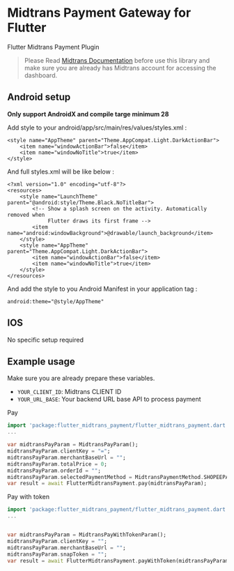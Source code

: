 # Midtrans Payment Gateway for Flutter

Flutter Midtrans Payment Plugin

> Please Read [Midtrans Documentation](https://docs.midtrans.com/) before use this library and make sure you are already has Midtrans account for accessing the dashboard.

## Android setup

**Only support AndroidX and compile targe minimum 28**

Add style to your android/app/src/main/res/values/styles.xml :
```
<style name="AppTheme" parent="Theme.AppCompat.Light.DarkActionBar">
    <item name="windowActionBar">false</item>
    <item name="windowNoTitle">true</item>
</style>
```
And full styles.xml will be like below :
```
<?xml version="1.0" encoding="utf-8"?>
<resources>
    <style name="LaunchTheme" parent="@android:style/Theme.Black.NoTitleBar">
        <!-- Show a splash screen on the activity. Automatically removed when
             Flutter draws its first frame -->
        <item name="android:windowBackground">@drawable/launch_background</item>
    </style>
    <style name="AppTheme" parent="Theme.AppCompat.Light.DarkActionBar">
        <item name="windowActionBar">false</item>
        <item name="windowNoTitle">true</item>
    </style>
</resources>
```
And add the style to you Android Manifest in your application tag :
```
android:theme="@style/AppTheme"
```
## IOS
No specific setup required

## Example usage

Make sure you are already prepare these variables.

- `YOUR_CLIENT_ID`: Midtrans CLIENT ID
- `YOUR_URL_BASE`: Your backend URL base API to process payment

Pay
```dart
import 'package:flutter_midtrans_payment/flutter_midtrans_payment.dart';
...

var midtransPayParam = MidtransPayParam();
midtransPayParam.clientKey = "=";
midtransPayParam.merchantBaseUrl = "";
midtransPayParam.totalPrice = 0;
midtransPayParam.orderId = "";
midtransPayParam.selectedPaymentMethod = MidtransPaymentMethod.SHOPEEPAY.index; //optional
var result = await FlutterMidtransPayment.pay(midtransPayParam);
```

Pay with token
```dart
import 'package:flutter_midtrans_payment/flutter_midtrans_payment.dart';
...


var midtransPayParam = MidtransPayWithTokenParam();
midtransPayParam.clientKey = "";
midtransPayParam.merchantBaseUrl = "";
midtransPayParam.snapToken = "";
var result = await FlutterMidtransPayment.payWithToken(midtransPayParam);
```
